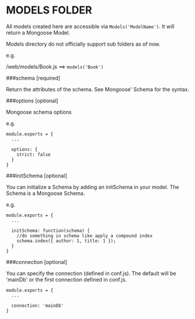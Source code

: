 MODELS FOLDER
===================

All models created here are accessible via ```Models('ModelName')```. It will return a Mongoose Model.

Models directory do not officially support sub folders as of now.

e.g.

/web/models/Book.js ==> ```models('Book')```

###schema [required]

Return the attributes of the schema. See Mongoose' Schema for the syntax.

###options [optional]

Mongoose schema options

e.g.

```
module.exports = {
  ...

  options: {
    strict: false
  }
}
```


###initSchema [optional]

You can initialize a Schema by adding an initSchema in your model. The Schema is a Mongoose Schema.

e.g.

```
module.exports = {
  ...

  initSchema: function(schema) {
  	//do something in schema like apply a compound index
  	schema.index({ author: 1, title: 1 }); 
  }
}
```

###connection [optional]

You can specify the connection (defined in conf.js). The default will be 'mainDb' or the first connection defined in conf.js.

```
module.exports = {
  ...

  connection: 'mainDb'
}
```